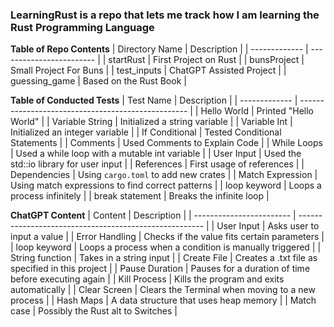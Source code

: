 ### LearningRust is a repo that lets me track how I am learning the Rust Programming Language

**Table of Repo Contents**
| Directory Name  | Description              |
| -------------   | ------------------------ |
| startRust       | First Project on Rust    |
| bunsProject     | Small Project For Buns   |
| test_inputs     | ChatGPT Assisted Project |
| guessing_game   | Based on the Rust Book   |

**Table of Conducted Tests**
| Test Name        | Description                                        |
| -------------    | -------------------------------------------------- |
| Hello World      | Printed "Hello World"                              |
| Variable String  | Initialized a string variable                      |
| Variable Int     | Initialized an integer variable                    |
| If Conditional   | Tested Conditional Statements                      |
| Comments         | Used Comments to Explain Code                      |
| While Loops      | Used a while loop with a mutable int variable      |
| User Input       | Used the std::io library for user input            |
| References       | First usage of references                          |
| Dependencies     | Using `cargo.toml` to add new crates               |
| Match Expression | Using match expressions to find correct patterns   |
| loop keyword     | Loops a process infinitely                         |
| break statement  | Breaks the infinite loop                           |

**ChatGPT Content**
| Content                  | Description                                            |
| ------------------------ | ------------------------------------------------------ |
| User Input               | Asks user to input a value                             |
| Error Handling           | Checks if the value fits certain parameters            |
| loop keyword             | Loops a process when a condition is manually triggered |
| String function          | Takes in a string input                                |
| Create File              | Creates a .txt file as specified in this project       |
| Pause Duration           | Pauses for a duration of time before executing again   |
| Kill Process             | Kills the program and exits automatically              |
| Clear Screen             | Clears the Terminal when moving to a new process       |
| Hash Maps                | A data structure that uses heap memory                 |
| Match case               | Possibly the Rust alt to Switches                      |
